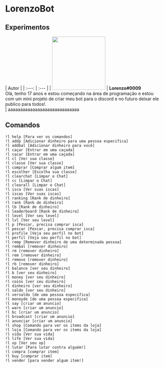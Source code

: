 # LorenzoBot

## Experimentos

| Autor |
| :---: | :--- |
| <img class="imagem-1" src="https://anima-uploads.s3.amazonaws.com/projects/5fa84e566b2b519f9b204afe/releases/5fa84e5ee06687ac30fba9d7/img/imagem-1@1x.png" width="170"> |
**Lorenzo#0009**
<br>Olá, tenho 17 anos e estou começando na área de programação e estou com um mini projeto de criar meu bot para o discord e no futuro deixar ele publico para todos!.<br>
| aaaaaaaaaaaaaaaaaaaaaaaaaaaaa

## Comandos

``` !l c [Para entrar na dungeon e caçar]
!l help [Para ver os comandos]
!l addp [Adicionar dinheiro para uma pessoa especifica]
!l addbal [Adicionar dinheiro para você]
!l caçar [Entrar em uma caçada]
!l cacar [Entrar em uma caçada]
!l cl [Ver sua classe]
!l classe [Ver sua classe]
!l comprar [Comprar algum item]
!l escolher [Escolha sua classe]
!l clearchat [Limpar o Chat]
!l cc [Limpar o Chat]
!l clearall [Limpar o Chat]
!l isca [Ver suas iscas]
!l iscas [Ver suas iscas]
!l ranking [Rank de dinheiro]
!l rank [Rank de dinheiro]
!l lb [Rank de dinheiro]
!l leaderboard [Rank de dinheiro]
!l level [Ver seu level]
!l lvl [Ver seu level]
!l p [Pescar, precisa comprar isca]
!l pescar [Pescar, precisa comprar isca]
!l profile [Veja seu perfil no bot]
!l perfil [Veja seu perfil no bot]
!l remp [Remover dinheiro de uma determinada pessoa]
!l rembal [remover dinheiro]
!l rm [remover dinheiro]
!l rem [remover dinheiro]
!l remove [remover dinheiro]
!l rb [remover dinheiro]
!l balance [ver seu dinheiro]
!l b [ver seu dinheiro]
!l money [ver seu dinheiro]
!l coins [ver seu dinheiro]
!l dinheiro [ver seu dinheiro]
!l saldo [ver seu dinheiro]
!l versaldo [de uma pessoa especifica]
!l moneyde [de uma pessoa especifica]
!l say [criar um anuncio]
!l warn [criar um anuncio]
!l bc [criar um anuncio]
!l broadcast [criar um anuncio]
!l anunciar [criar um anuncio]
!l shop [Comando para ver os items da loja]
!l loja [Comando para ver os items da loja]
!l vida [Ver sua vida]
!l life [Ver sua vida]
!l xp [Ver seu xp]
!l lutar [Para lutar contra alguém!]
!l compra [comprar item]
!l buy [comprar item]
!l vender [para vender algum item!]
 ```
